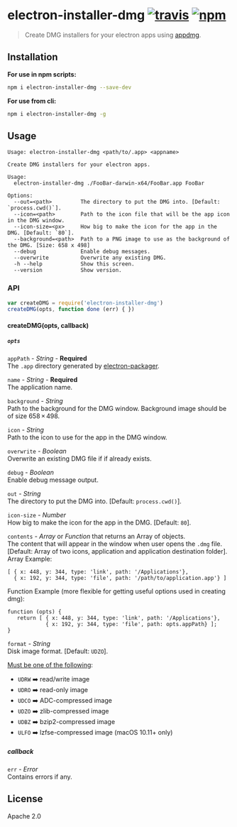 # electron-installer-dmg [![travis][travis_img]][travis_url] [![npm][npm_img]][npm_url]

> Create DMG installers for your electron apps using [appdmg][appdmg].

## Installation

**For use in npm scripts:**
```bash
npm i electron-installer-dmg --save-dev
```

**For use from cli:**
```bash
npm i electron-installer-dmg -g
```

## Usage

```
Usage: electron-installer-dmg <path/to/.app> <appname>

Create DMG installers for your electron apps.

Usage:
  electron-installer-dmg ./FooBar-darwin-x64/FooBar.app FooBar

Options:
  --out=<path>         The directory to put the DMG into. [Default: `process.cwd()`].
  --icon=<path>        Path to the icon file that will be the app icon in the DMG window.
  --icon-size=<px>     How big to make the icon for the app in the DMG. [Default: `80`].
  --background=<path>  Path to a PNG image to use as the background of the DMG. [Size: 658 x 498]
  --debug              Enable debug messages.
  --overwrite          Overwrite any existing DMG.
  -h --help            Show this screen.
  --version            Show version.

```

### API

```javascript
var createDMG = require('electron-installer-dmg')
createDMG(opts, function done (err) { })
```
#### createDMG(opts, callback)

##### `opts`

`appPath` - *String* - **Required** <br/>
The `.app` directory generated by [electron-packager][electron-packager].

`name` - *String* - **Required** <br/>
The application name.

`background` - *String* <br/>
Path to the background for the DMG window. Background image should be of size 658 × 498.

`icon` - *String* <br/>
Path to the icon to use for the app in the DMG window.

`overwrite` - *Boolean* <br/>
Overwrite an existing DMG file if if already exists.

`debug` - *Boolean* <br/>
Enable debug message output.

`out` - *String* <br/>
The directory to put the DMG into. [Default: `process.cwd()`].

`icon-size` - *Number* <br/>
How big to make the icon for the app in the DMG. [Default: `80`].

`contents` - *Array* or *Function* that returns an Array of objects. <br/>
The content that will appear in the window when user opens the `.dmg` file.
[Default: Array of two icons, application and application destination folder].
Array Example:
```
[ { x: 448, y: 344, type: 'link', path: '/Applications'},
  { x: 192, y: 344, type: 'file', path: '/path/to/application.app'} ]
```
Function Example (more flexible for getting useful options used in creating dmg):
```
function (opts) {
   return [ { x: 448, y: 344, type: 'link', path: '/Applications'},
            { x: 192, y: 344, type: 'file', path: opts.appPath} ];
}
```

`format` - *String* <br/>
Disk image format. [Default: `UDZO`].

[Must be one of the following][spec]:

- `UDRW` :arrow_right: read/write image
- `UDRO` :arrow_right: read-only image
- `UDCO` :arrow_right: ADC-compressed image
- `UDZO` :arrow_right: zlib-compressed image
- `UDBZ` :arrow_right: bzip2-compressed image
- `ULFO` :arrow_right: lzfse-compressed image (macOS 10.11+ only)


##### callback

`err` - *Error* <br/>
Contains errors if any.

## License

Apache 2.0

[travis_img]: https://img.shields.io/travis/mongodb-js/electron-installer-dmg.svg
[travis_url]: https://travis-ci.org/mongodb-js/electron-installer-dmg
[npm_img]: https://img.shields.io/npm/v/electron-installer-dmg.svg
[npm_url]: https://npmjs.org/package/electron-installer-dmg
[electron-packager]: https://github.com/maxogden/electron-packager
[appdmg]: https://github.com/LinusU/node-appdmg
[spec]: https://github.com/LinusU/node-appdmg#specification
